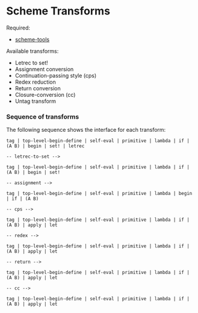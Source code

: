 Scheme Transforms
=================

Required:

* [scheme-tools](https://github.com/stuhlmueller/scheme-tools)


Available transforms:

* Letrec to set!
* Assignment conversion
* Continuation-passing style (cps)
* Redex reduction
* Return conversion
* Closure-conversion (cc)
* Untag transform


### Sequence of transforms

The following sequence shows the interface for each transform:

    tag | top-level-begin-define | self-eval | primitive | lambda | if | (A B) | begin | set! | letrec

    -- letrec-to-set -->

    tag | top-level-begin-define | self-eval | primitive | lambda | if | (A B) | begin | set!
    
    -- assignment -->

    tag | top-level-begin-define | self-eval | primitive | lambda | begin | if | (A B)
    
    -- cps -->
    
    tag | top-level-begin-define | self-eval | primitive | lambda | if | (A B) | apply | let
    
    -- redex -->

    tag | top-level-begin-define | self-eval | primitive | lambda | if | (A B) | apply | let

    -- return -->

    tag | top-level-begin-define | self-eval | primitive | lambda | if | (A B) | apply | let

    -- cc -->

    tag | top-level-begin-define | self-eval | primitive | lambda | if | (A B) | apply | let

